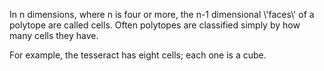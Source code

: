 In n dimensions, where n is four or more, the n-1 dimensional
\\'faces\\' of a polytope are called cells. Often polytopes are
classified simply by how many cells they have.

For example, the tesseract has eight cells; each one is a cube.
